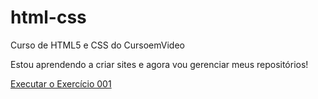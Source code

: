 # html-css
 Curso de HTML5 e CSS do CursoemVideo

Estou aprendendo a criar sites e agora vou gerenciar meus repositórios!

<a href="leogibertoni.github.io/Ex001 Codigo Base/index.html">Executar o Exercício 001</a>